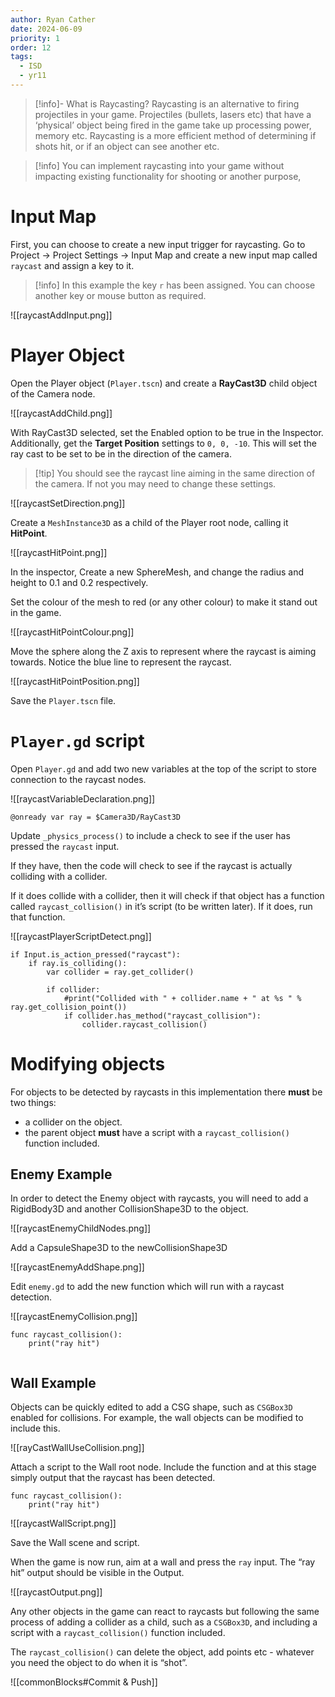 ```yaml
---
author: Ryan Cather
date: 2024-06-09
priority: 1
order: 12
tags:
  - ISD
  - yr11
---
```


> [!info]- What is Raycasting?
> Raycasting is an alternative to firing projectiles in your game. Projectiles (bullets, lasers etc) that have a ‘physical’ object being fired in the game take up processing power, memory etc. Raycasting is a more efficient method of determining if shots hit, or if an object can see another etc.

> [!info] You can implement raycasting into your game without impacting existing functionality for shooting or another purpose,

# Input Map

First, you can choose to create a new input trigger for raycasting. Go to Project → Project Settings → Input Map and create a new input map called `raycast` and assign a key to it.

> [!info] In this example the key `r` has been assigned. You can choose another key or mouse button as required.

![[raycastAddInput.png]]

# Player Object

Open the Player object (`Player.tscn`) and create a **RayCast3D** child object of the Camera node.

![[raycastAddChild.png]]

With RayCast3D selected, set the Enabled option to be true in the Inspector. Additionally, get the **Target Position** settings to  `0, 0, -10`. This will set the ray cast to be set to be in the direction of the camera.

> [!tip] You should see the raycast line aiming in the same direction of the camera. If not you may need to change these settings. 

![[raycastSetDirection.png]]



Create a `MeshInstance3D` as a child of the Player root node, calling it **HitPoint**.

![[raycastHitPoint.png]]

In the inspector, Create a new SphereMesh, and change the radius and height to 0.1 and 0.2 respectively. 

Set the colour of the mesh to red (or any other colour) to make it stand out in the game.

![[raycastHitPointColour.png]]


Move the sphere along the Z axis to represent where the raycast is aiming towards. Notice the blue line to represent the raycast.

![[raycastHitPointPosition.png]]

Save the `Player.tscn` file.

# `Player.gd` script

Open `Player.gd` and add two new variables at the top of the script to store connection to the raycast nodes.

![[raycastVariableDeclaration.png]]

```gdscript
@onready var ray = $Camera3D/RayCast3D
```

Update `_physics_process()` to include a check to see if the user has pressed the `raycast` input.

If they have, then the code will check to see if the raycast is actually colliding with a collider.

If it does collide with a collider, then it will check if that object has a function called `raycast_collision()` in it’s script (to be written later). If it does, run that function.

![[raycastPlayerScriptDetect.png]]

```gdscript
if Input.is_action_pressed("raycast"):
	if ray.is_colliding():
		var collider = ray.get_collider()
		
		if collider:
			#print("Collided with " + collider.name + " at %s " % ray.get_collision_point())
			if collider.has_method("raycast_collision"):
				collider.raycast_collision()
```


# Modifying objects

For objects to be detected by raycasts in this implementation there **must** be two things:

- a collider on the object.
- the parent object **must** have a script with a `raycast_collision()` function included.

## Enemy Example

In order to detect the Enemy object with raycasts, you will need to add a RigidBody3D and another CollisionShape3D to the object.

![[raycastEnemyChildNodes.png]]

Add a CapsuleShape3D to the newCollisionShape3D

![[raycastEnemyAddShape.png]]

Edit `enemy.gd` to add the new function which will run with a raycast detection.

![[raycastEnemyCollision.png]]

```gdscript
func raycast_collision():
	print("ray hit")
	
```



## Wall Example

Objects can be quickly edited to add a CSG shape, such as `CSGBox3D` enabled for collisions. For example, the wall objects can be modified to include this.

![[rayCastWallUseCollision.png]]

Attach a script to the Wall root node. Include the function and at this stage simply output that the raycast has been detected.

```gdscript
func raycast_collision():
	print("ray hit")
```

![[raycastWallScript.png]]

Save the Wall scene and script.

When the game is now run, aim at a wall and press the `ray` input. The “ray hit” output should be visible in the Output.

![[raycastOutput.png]]

Any other objects in the game can react to raycasts but following the same process of adding a collider as a child, such as a `CSGBox3D`, and including a script with a `raycast_collision()` function included.

The `raycast_collision()` can delete the object, add points etc - whatever you need the object to do when it is “shot”.

![[commonBlocks#Commit & Push]]